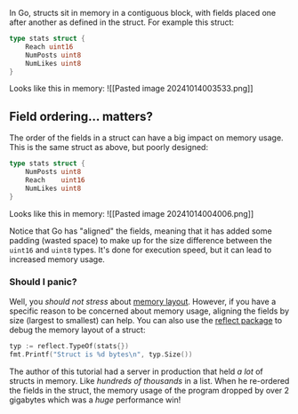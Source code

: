 
In Go, structs sit in memory in a contiguous block, with fields placed one after another as defined in the struct. For example this struct:
```go
type stats struct {
	Reach uint16
	NumPosts uint8
	NumLikes uint8
}
```

Looks like this in memory:
![[Pasted image 20241014003533.png]]

## Field ordering... matters?

The order of the fields in a struct can have a big impact on memory usage. This is the same struct as above, but poorly designed:
```go
type stats struct {
	NumPosts uint8
	Reach    uint16
	NumLikes uint8
}
```

Looks like this in memory:
![[Pasted image 20241014004006.png]]

Notice that Go has "aligned" the fields, meaning that it has added some padding (wasted space) to make up for the size difference between the `uint16` and `uint8` types. It's done for execution speed, but it can lead to increased memory usage.

### Should I panic?

Well, you *should not stress* about [memory layout](https://go101.org/article/memory-layout.html). However, if you have a specific reason to be concerned about memory usage, aligning the fields by size (largest to smallest) can help. You can also use the [reflect package](https://pkg.go.dev/reflect) to debug the memory layout of a struct:
```go
typ := reflect.TypeOf(stats{})
fmt.Printf("Struct is %d bytes\n", typ.Size())
```

The author of this tutorial had a server in production that held *a lot* of structs in memory. Like *hundreds of thousands* in a list. When he re-ordered the fields in the struct, the memory usage of the program dropped by over 2 gigabytes which was a *huge* performance win!